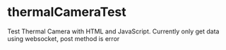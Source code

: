 # thermalCameraTest
Test Thermal Camera with HTML and JavaScript. Currently only get data using websocket, post method is error
